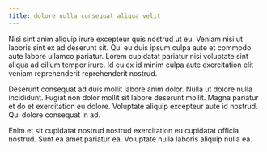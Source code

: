 ```yaml
---
title: dolore nulla consequat aliqua velit
---
```


Nisi sint anim aliquip irure excepteur quis nostrud ut eu. Veniam nisi ut laboris sint ex ad deserunt sit. Qui eu duis ipsum culpa aute et commodo aute labore ullamco pariatur. Lorem cupidatat pariatur nisi voluptate sint aliqua ad cillum tempor irure. Id eu ex id minim culpa aute exercitation elit veniam reprehenderit reprehenderit nostrud.

Deserunt consequat ad duis mollit labore anim dolor. Nulla ut dolore nulla incididunt. Fugiat non dolor mollit sit labore deserunt mollit. Magna pariatur et do et exercitation eu dolore. Voluptate aliquip excepteur aute id nostrud. Qui dolore consequat in ad.

Enim et sit cupidatat nostrud nostrud exercitation eu cupidatat officia nostrud. Sunt ea amet pariatur ea. Voluptate nulla laboris aliquip nulla ea.